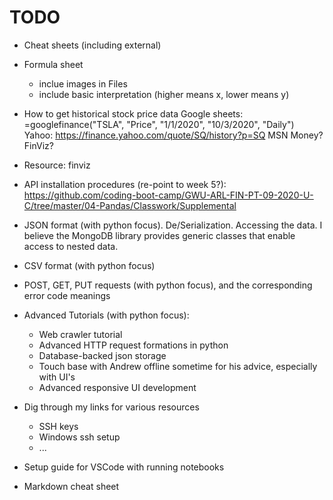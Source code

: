 # TODO
- Cheat sheets (including external)
- Formula sheet
    - inclue images in Files
    - include basic interpretation (higher means x, lower means y)

- How to get historical stock price data
Google sheets: =googlefinance("TSLA", "Price", "1/1/2020", "10/3/2020", "Daily")
Yahoo: https://finance.yahoo.com/quote/SQ/history?p=SQ
MSN Money?
FinViz?


- Resource: finviz

- API installation procedures (re-point to week 5?): https://github.com/coding-boot-camp/GWU-ARL-FIN-PT-09-2020-U-C/tree/master/04-Pandas/Classwork/Supplemental

- JSON format (with python focus). De/Serialization. Accessing the data. I believe the MongoDB library provides generic classes that enable access to nested data.
- CSV format (with python focus)
- POST, GET, PUT requests (with python focus), and the corresponding error code meanings
- Advanced Tutorials (with python focus):
    - Web crawler tutorial
    - Advanced HTTP request formations in python
    - Database-backed json storage
    - Touch base with Andrew offline sometime for his advice, especially with UI's
    - Advanced responsive UI development

- Dig through my links for various resources
    - SSH keys
    - Windows ssh setup
    - ...

- Setup guide for VSCode with running notebooks

- Markdown cheat sheet





